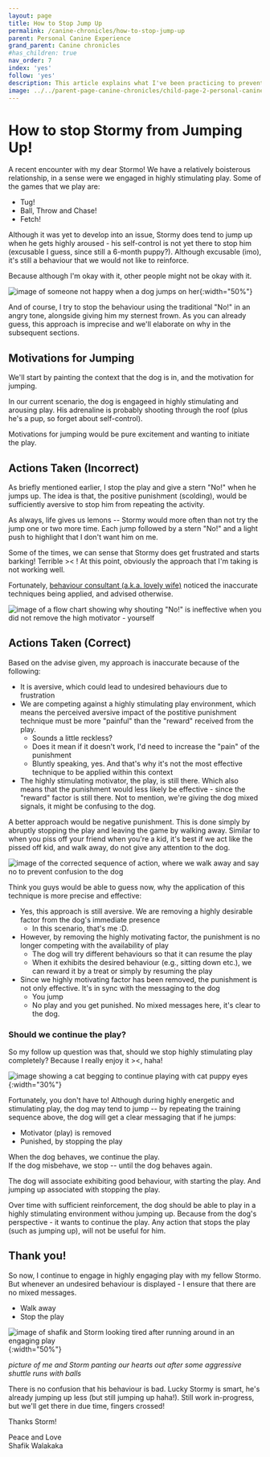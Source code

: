 ```yaml
---
layout: page
title: How to Stop Jump Up
permalink: /canine-chronicles/how-to-stop-jump-up
parent: Personal Canine Experience
grand_parent: Canine chronicles
#has_children: true 
nav_order: 7
index: 'yes'
follow: 'yes'
description: This article explains what I've been practicing to prevent my dog from jumping up onto people.
image: ../../parent-page-canine-chronicles/child-page-2-personal-canine-experience/grandchild-page-7-how-to-stop-jump-up/image-canine-chronicle-stop-dog-jump-at-people.png
---
```






# How to stop Stormy from Jumping Up!

A recent encounter with my dear Stormo! We have a relatively boisterous relationship, in a sense were we engaged in highly stimulating play.
Some of the games that we play are:
- Tug!
- Ball, Throw and Chase!
- Fetch!

Although it was yet to develop into an issue, Stormy does tend to jump up when he gets highly aroused - his self-control is not yet there to stop him (excusable I guess, since still a 6-month puppy?). 
Although excusable (imo), it's still a behaviour that we would not like to reinforce.

Because although I'm okay with it, other people might not be okay with it.

![image of someone not happy when a dog jumps on her](https://www.greatriverrescue.com/wp-content/uploads/2020/05/jumpingup.jpg){:width="50%"}

And of course, I try to stop the behaviour using the traditional "No!" in an angry tone, alongside giving him my sternest frown.
As you can already guess, this approach is imprecise and we'll elaborate on why in the subsequent sections.

## Motivations for Jumping

We'll start by painting the context that the dog is in, and the motivation for jumping.

In our current scenario, the dog is engageed in highly stimulating and arousing play. His adrenaline is probably shooting through the roof (plus he's a pup, so forget about self-control).

Motivations for jumping would be pure excitement and wanting to initiate the play.

## Actions Taken (Incorrect)

As briefly mentioned earlier, I stop the play and give a stern "No!" when he jumps up. The idea is that, the positive punishment (scolding), would be sufficiently aversive to stop him from repeating the activity.

As always, life gives us lemons -- Stormy would more often than not try the jump one or two more time. Each jump followed by a stern "No!" and a light push to highlight that I don't want him on me.

Some of the times, we can sense that Stormy does get frustrated and starts barking! Terrible >< !
At this point, obviously the approach that I'm taking is not working well.

Fortunately, [behaviour consultant (a.k.a. lovely wife)](https://petcoach.sg/about/#yourtrainers) noticed the inaccurate techniques being applied, and advised otherwise.

![image of a flow chart showing why shouting "No!" is ineffective when you did not remove the high motivator - yourself](../../parent-page-canine-chronicles/child-page-2-personal-canine-experience/grandchild-page-7-how-to-stop-jump-up/image-of-incorrect-actions-to-combat-dog-jump-up.png)

## Actions Taken (Correct)

Based on the advise given, my approach is inaccurate because of the following:
- It is aversive, which could lead to undesired behaviours due to frustration
- We are competing against a highly stimulating play environment, which means the perceived aversive impact of the postitive punishment technique must be more "painful" than the "reward" received from the play.
  - Sounds a little reckless?
  - Does it mean if it doesn't work, I'd need to increase the "pain" of the punishment
  - Bluntly speaking, yes. And that's why it's not the most effective technique to be applied within this context
- The highly stimulating motivator, the play, is still there. Which also means that the punishment would less likely be effective - since the "reward" factor is still there. Not to mention, we're giving the dog mixed signals, it might be confusing to the dog.

A better approach would be negative punishment. This is done simply by abruptly stopping the play and leaving the game by walking away.
Similar to when you piss off your friend when you're a kid, it's best if we act like the pissed off kid, and walk away, do not give any attention to the dog.

![image of the corrected sequence of action, where we walk away and say no to prevent confusion to the dog](../../parent-page-canine-chronicles/child-page-2-personal-canine-experience/grandchild-page-7-how-to-stop-jump-up/image-of-correct-actions-to-combat-dog-jumpup.png)

Think you guys would be able to guess now, why the application of this technique is more precise and effective:
- Yes, this approach is still aversive. We are removing a highly desirable factor from the dog's immediate presence
  - In this scenario, that's me :D. 
- However, by removing the highly motivating factor, the punishment is no longer competing with the availability of play
  - The dog will try different behaviours so that it can resume the play
  - When it exhibits the desired behaviour (e.g., sitting down etc.), we can reward it by  a treat or simply by resuming the play
- Since we highly motivating factor has been removed, the punishment is not only effective. It's in sync with the messaging to the dog
  - You jump
  - No play and you get punished. No mixed messages here, it's clear to the dog.

### Should we continue the play?

So my follow up question was that, should we stop highly stimulating play completely? Because I really enjoy it ><, haha!

![image showing a cat begging to continue playing with cat puppy eyes](https://i.imgflip.com/3h5hfa.jpg){:width="30%"}

Fortunately, you don't have to! Although during highly energetic and stimulating play, the dog may tend to jump -- by repeating the training sequence above, the dog will get a clear messaging that if he jumps:
- Motivator (play) is removed
- Punished, by stopping the play

When the dog behaves, we continue the play. <br>
If the dog misbehave, we stop -- until the dog behaves again.

The dog will associate exhibiting good behaviour, with starting the play.
And jumping up associated with stopping the play.

Over time with sufficient reinforcement, the dog should be able to play in a highly stimulating environment withou jumping up.
Because from the dog's perspective - it wants to continue the play. Any action that stops the play (such as jumping up), will not be useful for him.

## Thank you!

So now, I continue to engage in highly engaging play with my fellow Stormo. But whenever an undesired behaviour is displayed - I ensure that there are no mixed messages.
- Walk away
- Stop the play

![image of shafik and Storm looking tired after running around in an engaging play](../../parent-page-canine-chronicles/child-page-2-personal-canine-experience/grandchild-page-7-how-to-stop-jump-up/image-shafik-and-storm-tired-after-engaging-play.jpeg){:width="50%"}

_picture of me and Storm panting our hearts out after some aggressive shuttle runs with balls_

There is no confusion that his behaviour is bad.
Lucky Stormy is smart, he's already jumping up less (but still jumping up haha!). Still work in-progress, but we'll get there in due time, fingers crossed!

Thanks Storm!

Peace and Love <br>
Shafik Walakaka